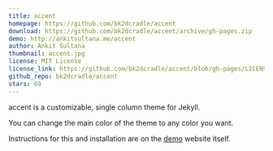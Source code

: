 ```yaml
---
title: accent
homepage: https://github.com/bk2dcradle/accent
download: https://github.com/bk2dcradle/accent/archive/gh-pages.zip
demo: http://ankitsultana.me/accent
author: Ankit Sultana
thumbnail: accent.jpg
license: MIT License
license_link: https://github.com/bk2dcradle/accent/blob/gh-pages/LICENSE
github_repo: bk2dcradle/accent
stars: 69
---
```


accent is a customizable, single column theme for Jekyll.

You can change the main color of the theme to any color you want.

Instructions for this and installation are on the
[demo](http://ankitsultana.me/accent)  website itself.
